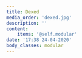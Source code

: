 ```yaml
---
title: Dexed
media_order: 'dexed.jpg'
description: ''
content:
    items: '@self.modular'
date: '17:38 24-04-2020'
body_classes: modular
---
```


